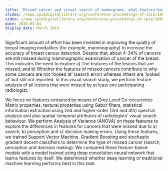 ```yaml
---
title: 'Missed cancer and visual search of mammograms: what feature-based machine-learning can tell us that deep-convolution learning cannot'
slides: //www.spiedigitallibrary.org/conference-proceedings-of-spie/10952/1095216/Missed-cancer-and-visual-search-of-mammograms--what-feature/10.1117/12.2512539.short 
video: //www.spiedigitallibrary.org/conference-proceedings-of-spie/10952/1095216/Missed-cancer-and-visual-search-of-mammograms--what-feature/10.1117/12.2512539.short
date: 2019-03-04
display_date: March 2019
---
```


Significant amount of effort has been invested in improving the quality of breast imaging modalities (for example, mammography) to increase the accuracy of breast cancer detection. Despite that, about 4-34% of cancers are still missed during mammographic examination of cancer of the breast. This indicates the need to explore a) The features of the lesions that are missed, and b) Whether the features of missed cancers contribute to why some cancers are not ‘looked at’ (search error) whereas others are ‘looked at’ but still not reported. In this visual search study, we perform feature analysis of all lesions that were missed by at least one participating radiologist. 

We focus on features extracted by means of Grey Level Co-occurrence Matrix properties, textural properties using Gabor filters, statistical information extraction using 2nd and higher-order (3rd and 4th) spectral analysis and also spatial-temporal attributes of radiologists’ visual search behaviour. We perform Analysis of Variance (ANOVA) on these features to explore the differences in features for cancers that were missed due to a) search, b) perception and c) decision making errors. Using these features, we trained Support Vector Machine, Gradient Boosting and stochastic gradient decent classifiers to determine the type of missed cancer (search, perception and decision making). We compared these feature-based models with a model trained using deep convolution neural network that learns features by itself. We determined whether deep learning or traditional machine learning performs best in this task.
